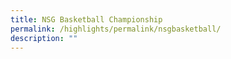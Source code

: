 ```yaml
---
title: NSG Basketball Championship
permalink: /highlights/permalink/nsgbasketball/
description: ""
---
```

